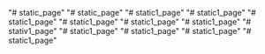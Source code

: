 "# static_page" 
"# static_page" 
"# static1_page" 
"# static1_page" 
"# static1_page" 
"# static1_page" 
"# static1_page" 
"# static1_page" 
"# stativ1_page" 
"# static1_page" 
"# static1_page" 
"# static1_page" 
"# static1_page" 
